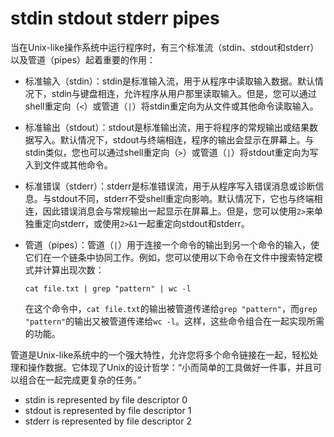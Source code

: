 # stdin stdout stderr pipes

当在Unix-like操作系统中运行程序时，有三个标准流（stdin、stdout和stderr）以及管道（pipes）起着重要的作用：

- 标准输入（stdin）：stdin是标准输入流，用于从程序中读取输入数据。默认情况下，stdin与键盘相连，允许程序从用户那里读取输入。但是，您可以通过shell重定向（`<`）或管道（`|`）将stdin重定向为从文件或其他命令读取输入。

- 标准输出（stdout）：stdout是标准输出流，用于将程序的常规输出或结果数据写入。默认情况下，stdout与终端相连，程序的输出会显示在屏幕上。与stdin类似，您也可以通过shell重定向（`>`）或管道（`|`）将stdout重定向为写入到文件或其他命令。

- 标准错误（stderr）：stderr是标准错误流，用于从程序写入错误消息或诊断信息。与stdout不同，stderr不受shell重定向影响。默认情况下，它也与终端相连，因此错误消息会与常规输出一起显示在屏幕上。但是，您可以使用`2>`来单独重定向stderr，或使用`2>&1`一起重定向stdout和stderr。

- 管道（pipes）：管道（`|`）用于连接一个命令的输出到另一个命令的输入，使它们在一个链条中协同工作。例如，您可以使用以下命令在文件中搜索特定模式并计算出现次数：
  ```
  cat file.txt | grep "pattern" | wc -l
  ```
  在这个命令中，`cat file.txt`的输出被管道传递给`grep "pattern"`，而`grep "pattern"`的输出又被管道传递给`wc -l`。这样，这些命令组合在一起实现所需的功能。

管道是Unix-like系统中的一个强大特性，允许您将多个命令链接在一起，轻松处理和操作数据。它体现了Unix的设计哲学：“小而简单的工具做好一件事，并且可以组合在一起完成更复杂的任务。”



- stdin is represented by file descriptor 0
- stdout is represented by file descriptor 1
- stderr is represented by file descriptor 2